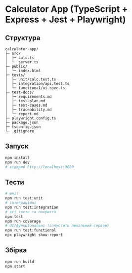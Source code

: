 # Calculator App (TypeScript + Express + Jest + Playwright)

## Структура
```
calculator-app/
├─ src/
│  ├─ calc.ts
│  └─ server.ts
├─ public/
│  └─ index.html
├─ tests/
│  ├─ unit/calc.test.ts
│  ├─ integration/api.test.ts
│  └─ functional/ui.spec.ts
├─ test-docs/
│  ├─ requirements.md
│  ├─ test-plan.md
│  ├─ test-cases.md
│  ├─ traceability.md
│  └─ report.md
├─ playwright.config.ts
├─ package.json
├─ tsconfig.json
└─ .gitignore
```

## Запуск
```bash
npm install
npm run dev
# відкрий http://localhost:3000
```

## Тести
```bash
# юніт
npm run test:unit
# інтеграційні
npm run test:integration
# всі тести та покриття
npm test
npm run coverage
# UI/функціональні (запустить локальний сервер)
npm run test:functional
npx playwright show-report
```

## Збірка
```bash
npm run build
npm start
```
